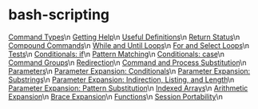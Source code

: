 # bash-scripting

[Command Types](https://github.com/tfergdevops/bash-scripting/blob/main/command-types.md)\n
[Getting Help](https://github.com/tfergdevops/bash-scripting/blob/main/getting-help.md)\n
[Useful Definitions](https://github.com/tfergdevops/bash-scripting/blob/main/useful-definitions)\n
[Return Status](https://github.com/tfergdevops/bash-scripting/blob/main/return-status.md)\n
[Compound Commands](https://github.com/tfergdevops/bash-scripting/blob/main/compound-commands.md)\n
[While and Until Loops](https://github.com/tfergdevops/bash-scripting/blob/main/while-and-until-loops.md)\n
[For and Select Loops](https://github.com/tfergdevops/bash-scripting/blob/main/for-and-select-loops.md)\n
[Tests](https://github.com/tfergdevops/bash-scripting/blob/main/tests.md)\n
[Conditionals: if](https://github.com/tfergdevops/bash-scripting/blob/main/conditionals-if.md)\n
[Pattern Matching](https://github.com/tfergdevops/bash-scripting/blob/main/pattern-matching.md)\n
[Conditionals: case](https://github.com/tfergdevops/bash-scripting/blob/main/conditionals-case.md)\n
[Command Groups](https://github.com/tfergdevops/bash-scripting/blob/main/command-groups.md)\n
[Redirection](https://github.com/tfergdevops/bash-scripting/blob/main/redirection.md)\n
[Command and Process Substitution](https://github.com/tfergdevops/bash-scripting/blob/main/command-and-process-substitution.md)\n
[Parameters](https://github.com/tfergdevops/bash-scripting/blob/main/parameters.md)\n
[Parameter Expansion: Conditionals](https://github.com/tfergdevops/bash-scripting/blob/main/parameter-expansion-conditionals.md)\n
[Parameter Expansion: Substrings](https://github.com/tfergdevops/bash-scripting/blob/main/parameter-expansion-substrings.md)\n
[Parameter Expansion: Indirection, Listing, and Length](https://github.com/tfergdevops/bash-scripting/blob/main/parameter-expansion-indirection-listing-and-length.md)\n
[Parameter Expansion: Pattern Substitution](https://github.com/tfergdevops/bash-scripting/blob/main/parameter-expansion-pattern-substitution.md)\n
[Indexed Arrays](https://github.com/tfergdevops/bash-scripting/blob/main/indexed-arrays.md)\n
[Arithmetic Expansion](https://github.com/tfergdevops/bash-scripting/blob/main/arithmetic-expansion.md)\n
[Brace Expansion](https://github.com/tfergdevops/bash-scripting/blob/main/brace-expansion.md)\n
[Functions](https://github.com/tfergdevops/bash-scripting/blob/main/functions.md)\n
[Session Portability](https://github.com/tfergdevops/bash-scripting/blob/main/session-portability.md)\n

